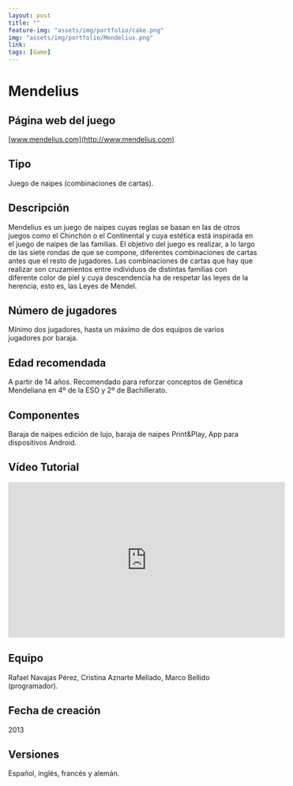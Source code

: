 ```yaml
---
layout: post
title: ""
feature-img: "assets/img/portfolio/cake.png"
img: "assets/img/portfolio/Mendelius.png"
link: 
tags: [Game]
---
```


<!-- ![Cake]({{ page.img | relative_url }})

[FOTO ILUSTRATIVA DEL JUEGO] -->

# Mendelius

## Página web del juego

[www.mendelius.com](http://www.mendelius.com)

## Tipo

Juego de naipes (combinaciones de cartas).

## Descripción

Mendelius es un juego de naipes cuyas reglas se basan en las de otros juegos como el Chinchón o el Continental y cuya estética está inspirada en el juego de naipes de las familias. El objetivo del juego es realizar, a lo largo de las siete rondas de que se compone, diferentes combinaciones de cartas antes que el resto de jugadores. Las combinaciones de cartas que hay que realizar son cruzamientos entre individuos de distintas familias con diferente color de piel y cuya descendencia ha de respetar las leyes de la herencia, esto es, las Leyes de Mendel.

## Número de jugadores

Mínimo dos jugadores, hasta un máximo de dos equipos de varios jugadores por baraja.  

## Edad recomendada

A partir de 14 años. Recomendado para reforzar conceptos de Genética Mendeliana en 4º de la ESO y 2º de Bachillerato. 

## Componentes

Baraja de naipes edición de lujo, baraja de naipes Print&Play, App para dispositivos Android. 

## Vídeo Tutorial

<iframe width="560" height="315" src="https://www.youtube.com/embed/9xSYvj8KTq4" frameborder="0" allow="autoplay; encrypted-media" allowfullscreen></iframe>

## Equipo

Rafael Navajas Pérez, Cristina Aznarte Mellado, Marco Bellido (programador). 

## Fecha de creación

2013

## Versiones

Español, inglés, francés y alemán. 

